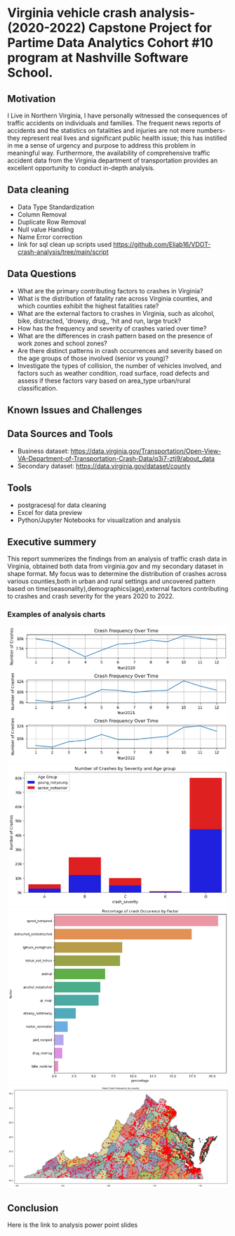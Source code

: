 
# Virginia vehicle crash analysis-(2020-2022) Capstone Project for Partime Data Analytics Cohort #10 program at Nashville Software School.

## Motivation
I Live in Northern Virginia, I have personally witnessed the consequences of traffic accidents on individuals and families. The frequent news reports of accidents and the statistics on fatalities and injuries are not mere numbers-they represent real lives and significant public health issue; this has instilled in me a sense of urgency and purpose to address this problem in meaningful way. Furthermore, the availability of comprehensive traffic accident data from the Virginia department of transportation provides an excellent opportunity to conduct in-depth analysis.
## Data cleaning
- Data Type Standardization
- Column Removal
- Duplicate Row Removal
- Null value Handling
- Name Error correction
- link for sql clean up scripts used https://github.com/Eliab16/VDOT-crash-analysis/tree/main/script
## Data Questions
-  What are the primary contributing factors to crashes in Virginia? 
-  What is the distribution of fatality rate across Virginia counties, and which counties exhibit the highest fatalities rate?
-  What are the external  factors to crashes in Virginia, such as alcohol, bike, distracted, 'drowsy, drug,, ‘hit and run, large truck?
-  How has the frequency and severity of crashes varied over time? 
-  What are the differences in crash pattern based on the presence of work zones and school zones? 
-  Are there distinct patterns in crash occurrences and severity based on the age groups of those involved (senior vs young)?
-  Investigate the types of collision, the number of vehicles involved, and factors such as weather condition, road surface, road defects and assess if these factors vary based on area_type  urban/rural classification.

## Known Issues and Challenges
## Data Sources and Tools
- Business dataset: https://data.virginia.gov/Transportation/Open-View-VA-Department-of-Transportation-Crash-Data/q3i7-ztj9/about_data
- Secondary dataset: https://data.virginia.gov/dataset/county


## Tools
- postgracesql for data cleaning 
- Excel for data preview
- Python/Jupyter Notebooks for visualization and analysis

## Executive summery
This report summerizes the findings from an analysis of traffic crash data in Virginia, obtained both data from virginia.gov
and my secondary dataset in shape format. My focus was to determine the distribution of crashes across various counties,both
in urban and rural settings and uncovered pattern based on time(seasonality),demographics(age),external factors contributing to
crashes and crash severity for the years 2020 to 2022.

### Examples of analysis charts
![Crash frequency over time](images/image-1.png)
![Crash severity by age group](images/image-2.png)
![Crash occerance factors](images/image-3.png)
![Fatal crash frequency](images/image-4.png)

## Conclusion
 Here is the link to analysis power point slides 

